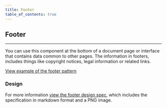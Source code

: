 ```yaml
---
title: Footer
table_of_contents: true
---
```


## Footer

<hr>

You can use this component at the bottom of a document page or interface that contains data common to other pages. The information in footers, includes things like copyright notices, legal information or related links.

<a href="https://vanilla-framework.github.io/vanilla-framework/examples/patterns/footer/"
    class="js-example">
View example of the footer pattern
</a>

### Design

For more information [view the footer design spec](https://github.com/ubuntudesign/vanilla-design/tree/master/Footer), which includes the specification in markdown format and a PNG image.
